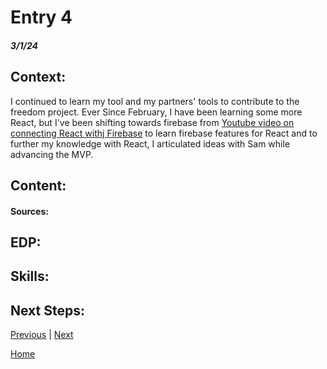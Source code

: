 # Entry 4
##### 3/1/24

## **Context**:

I continued to learn my tool and my partners' tools to contribute to the freedom project. Ever Since February, I have been learning some more React, but I've been shifting towards firebase from [Youtube video on connecting React withj Firebase](https://www.youtube.com/watch?v=ad6IavyAHsQ) to learn firebase features for React and to further my knowledge with React, I articulated ideas with Sam while advancing the MVP.

## **Content**:



#### Sources:



## **EDP**:



## **Skills**:



## **Next Steps**:



[Previous](entry03.md) | [Next](entry05.md)

[Home](../README.md)